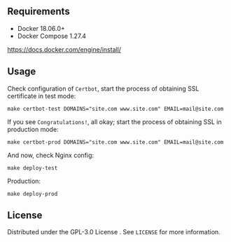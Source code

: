 

<!-- REQUIREMENTS -->
## Requirements

- Docker 18.06.0+
- Docker Compose 1.27.4

https://docs.docker.com/engine/install/

<!-- USAGE -->
## Usage
Check configuration of `Certbot`, start the process of obtaining SSL certificate in test mode:
```console
make certbot-test DOMAINS="site.com www.site.com" EMAIL=mail@site.com
```

If you see `Congratulations!`, all okay; start the process of obtaining SSL in production mode:

```console
make certbot-prod DOMAINS="site.com www.site.com" EMAIL=mail@site.com
```

And now, check Nginx config:

```console
make deploy-test
```

Production:

```console
make deploy-prod
```

<!-- LICENSE -->
## License

Distributed under the GPL-3.0 License . See `LICENSE` for more information.

